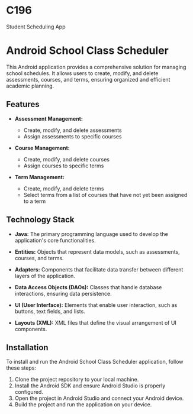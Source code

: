 # C196
Student Scheduling App

# Android School Class Scheduler

This Android application provides a comprehensive solution for managing school schedules. It allows users to create, modify, and delete assessments, courses, and terms, ensuring organized and efficient academic planning.

## Features

- **Assessment Management:**
    - Create, modify, and delete assessments
    - Assign assessments to specific courses

- **Course Management:**
    - Create, modify, and delete courses
    - Assign courses to specific terms

- **Term Management:**
    - Create, modify, and delete terms
    - Select terms from a list of courses that have not yet been assigned to a term

## Technology Stack

- **Java:** The primary programming language used to develop the application's core functionalities.

- **Entities:** Objects that represent data models, such as assessments, courses, and terms.

- **Adapters:** Components that facilitate data transfer between different layers of the application.

- **Data Access Objects (DAOs):** Classes that handle database interactions, ensuring data persistence.

- **UI (User Interface):** Elements that enable user interaction, such as buttons, text fields, and lists.

- **Layouts (XML):** XML files that define the visual arrangement of UI components.

## Installation

To install and run the Android School Class Scheduler application, follow these steps:

1. Clone the project repository to your local machine.
2. Install the Android SDK and ensure Android Studio is properly configured.
3. Open the project in Android Studio and connect your Android device.
4. Build the project and run the application on your device.
